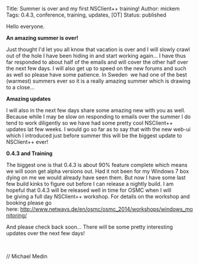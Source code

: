 Title: Summer is over and my first NSClient++ training!
Author: mickem
Tags: 0.4.3, conference, training, updates, [OT]
Status: published

Hello everyone.

**An amazing summer is over!**

Just thought I'd let you all know that vacation is over and I will
slowly crawl out of the hole I have been hiding in and start working
again... I have thus far responded to about half of the emails and will
cover the other half over the next few days. I will also get up to speed
on the new forums and such as well so please have some patience. In
Sweden  we had one of the best (warmest) summers ever so it is a really
amazing summer which is drawing to a close...

**Amazing updates**

I will also in the next few days share some amazing new with you as
well. Because while I may be slow on responding to emails over the
summer I do tend to work diligently so we have had some pretty cool
NSClient++ updates lat few weeks. I would go so far as to say that with
the new web-ui which I introduced just before summer this will be the
biggest update to NSClient++ ever!

**0.4.3 and Training**

The biggest one is that 0.4.3 is about 90% feature complete which means
we will soon get alpha versions out. Had it not been for my Windows 7
box dying on me we would already have seen them. But now I have some
last few build kinks to figure out before I can release a nightly build.
I am hopeful that 0.4.3 will be released well in time for OSMC when I
will be giving a full day NSClient++ workshop. For details on the
workshop and booking please go
here: <http://www.netways.de/en/osmc/osmc_2014/workshops/windows_monitoring/>

And please check back soon... There will be some pretty interesting
updates over the next few days!

 

// Michael Medin

 

